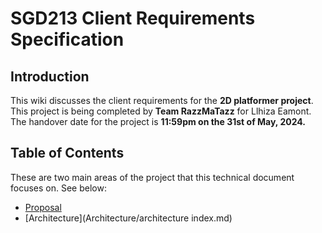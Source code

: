 # SGD213 Client Requirements Specification 

## Introduction
This wiki discusses the client requirements for the **2D platformer project**.
This project is being completed by **Team RazzMaTazz** for Llhiza Eamont.
The handover date for the project is **11:59pm on the 31st of May, 2024.**

## Table of Contents

These are two main areas of the project that this technical document focuses on. See below:

[//]: # (You can link to other pages in your wiki, or you can keep it inline)
* [Proposal](Proposal/index.md)
* [Architecture](Architecture/architecture index.md)
